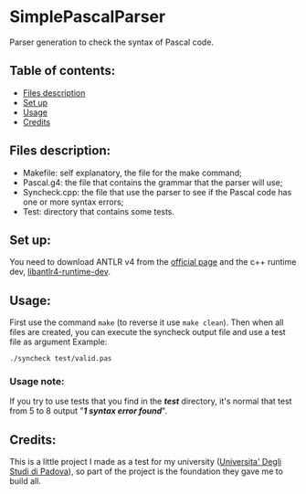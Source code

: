 # SimplePascalParser
Parser generation to check the syntax of Pascal code.

## Table of contents:
* [Files description](Files-description)
* [Set up](Set-up)
* [Usage](Usage)
* [Credits](Credits)

## Files description:
- Makefile: self explanatory, the file for the make command;
- Pascal.g4: the file that contains the grammar that the parser will use;
- Syncheck.cpp: the file that use the parser to see if the Pascal code has one or more syntax errors;
- Test: directory that contains some tests.

## Set up:
You need to download ANTLR v4 from the [official page](https://www.antlr.org/download.html) and the c++ runtime dev, [libantlr4-runtime-dev](https://packages.debian.org/sid/libantlr4-runtime-dev).

## Usage:
First use the command ```make``` (to reverse it use ```make clean```).
Then when all files are created, you can execute the syncheck output file and use a test file as argument
Example: 
```
./syncheck test/valid.pas
```
### Usage note:
If you try to use tests that you find in the ***test*** directory, it's normal that test from 5 to 8 output "***1 syntax error found***".

## Credits:
This is a little project I made as a test for my university ([Universita' Degli Studi di Padova](https://www.unipd.it/)), so part of the project is the foundation they gave me to build all.
